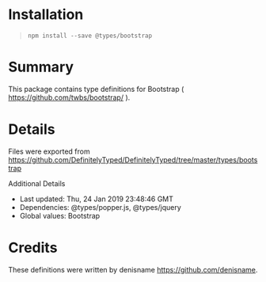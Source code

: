 # Installation
> `npm install --save @types/bootstrap`

# Summary
This package contains type definitions for Bootstrap ( https://github.com/twbs/bootstrap/ ).

# Details
Files were exported from https://github.com/DefinitelyTyped/DefinitelyTyped/tree/master/types/bootstrap

Additional Details
 * Last updated: Thu, 24 Jan 2019 23:48:46 GMT
 * Dependencies: @types/popper.js, @types/jquery
 * Global values: Bootstrap

# Credits
These definitions were written by denisname <https://github.com/denisname>.
